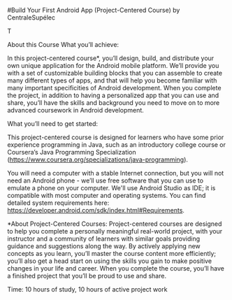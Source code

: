 #Build Your First Android App (Project-Centered Course) by CentraleSupélec

T[](image/logo-coursera.jpg)

About this Course
What you’ll achieve:

In this project-centered course*, you’ll design, build, and distribute your own unique application for the Android mobile platform. We’ll provide you with a set of customizable building blocks that you can assemble to create many different types of apps, and that will help you become familiar with many important specificities of Android development. When you complete the project, in addition to having a personalized app that you can use and share, you’ll have the skills and background you need to move on to more advanced coursework in Android development. 

 What you’ll need to get started:

This project-centered course is designed for learners who have some prior experience programming in Java, such as an introductory college course or Coursera’s Java Programming Specialization (https://www.coursera.org/specializations/java-programming).

You will need a computer with a stable Internet connection, but you will not need an Android phone - we’ll use free software that you can use to emulate a phone on your computer. We'll use Android Studio as IDE; it is compatible with most computer and operating systems. You can find detailed system requirements here: https://developer.android.com/sdk/index.html#Requirements.

*About Project-Centered Courses: Project-centered courses are designed to help you complete a personally meaningful real-world project, with your instructor and a community of learners with similar goals providing guidance and suggestions along the way. By actively applying new concepts as you learn, you’ll master the course content more efficiently; you’ll also get a head start on using the skills you gain to make positive changes in your life and career. When you complete the course, you’ll have a finished project that you’ll be proud to use and share. 

Time: 10 hours of study, 10 hours of active project work
